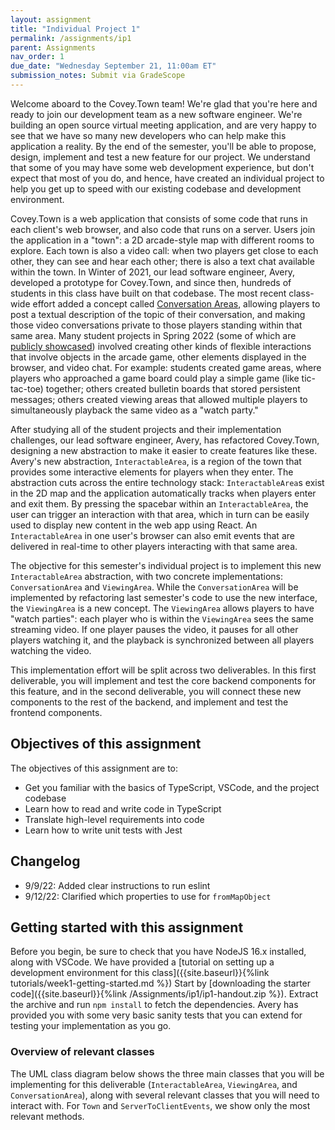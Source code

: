 ```yaml
---
layout: assignment
title: "Individual Project 1"
permalink: /assignments/ip1
parent: Assignments
nav_order: 1
due_date: "Wednesday September 21, 11:00am ET"
submission_notes: Submit via GradeScope
---
```


Welcome aboard to the Covey.Town team! We're glad that you're here and ready to join our development team as a new software engineer.
We're building an open source virtual meeting application, and are very happy to see that we have so many new developers who can help make this application a reality.
By the end of the semester, you'll be able to propose, design, implement and test a new feature for our project.
We understand that some of you may have some web development experience, but don't expect that most of you do, and hence, have created an individual project to help you get up to speed with our existing codebase and development environment.

Covey.Town is a web application that consists of some code that runs in each client's web browser, and also code that runs on a server.
Users join the application in a "town": a 2D arcade-style map with different rooms to explore.
Each town is also a video call: when two players get close to each other, they can see and hear each other; there is also a text chat available within the town.
In Winter of 2021, our lead software engineer, Avery, developed a prototype for Covey.Town, and since then, hundreds of students in this class have built on that codebase.
The most recent class-wide effort added a concept called [Conversation Areas](https://neu-se.github.io/CS4530-Spring-2022/assignments/hw2), allowing players to post a textual description of the topic of their conversation, and making those video conversations private to those players standing within that same area.
Many student projects in Spring 2022 (some of which are [publicly showcased](https://neu-se.github.io/CS4530-Spring-2022/assignments/project-showcase)) involved creating other kinds of flexible interactions that involve objects in the arcade game, other elements displayed in the browser, and video chat.
For example: students created game areas, where players who approached a game board could play a simple game (like tic-tac-toe) together; others created bulletin boards that stored persistent messages; others created viewing areas that allowed multiple players to simultaneously playback the same video as a "watch party."

After studying all of the student projects and their implementation challenges, our lead software engineer, Avery, has refactored Covey.Town, designing a new abstraction to make it easier to create features like these. 
Avery's new abstraction, `InteractableArea`, is a region of the town that provides some interactive elements for players when they enter.
The abstraction cuts across the entire technology stack: `InteractableArea`s exist in the 2D map and the application automatically tracks when players enter and exit them.
By pressing the spacebar within an `InteractableArea`, the user can trigger an interaction with that area, which in turn can be easily used to display new content in the web app using React.
An `InteractableArea` in one user's browser can also emit events that are delivered in real-time to other players interacting with that same area.

The objective for this semester's individual project is to implement this new `InteractableArea` abstraction, with two concrete implementations: `ConversationArea` and `ViewingArea`. While the `ConversationArea` will be implemented by refactoring last semester's code to use the new interface, the  `ViewingArea` is a new concept.
The `ViewingArea` allows players to have "watch parties": each player who is within the `ViewingArea` sees the same streaming video.
If one player pauses the video, it pauses for all other players watching it, and the playback is synchronized between all players watching the video.

This implementation effort will be split across two deliverables. In this first deliverable, you will implement and test the core backend components for this feature, and in the second deliverable, you will connect these new components to the rest of the backend, and implement and test the frontend components. 

## Objectives of this assignment
The objectives of this assignment are to:
*  Get you familiar with the basics of TypeScript, VSCode, and the project codebase
*  Learn how to read and write code in TypeScript
*  Translate high-level requirements into code
*  Learn how to write unit tests with Jest

## Changelog
* 9/9/22: Added clear instructions to run eslint
* 9/12/22: Clarified which properties to use for `fromMapObject`

## Getting started with this assignment

Before you begin, be sure to check that you have NodeJS 16.x installed, along with VSCode. We have provided a [tutorial on setting up a development environment for this class]({{site.baseurl}}{%link tutorials/week1-getting-started.md %})
Start by [downloading the starter code]({{site.baseurl}}{%link /Assignments/ip1/ip1-handout.zip %}). Extract the archive and run `npm install` to fetch the dependencies. Avery has provided you with some very basic sanity tests that you can extend for testing your implementation as you go.


### Overview of relevant classes
The UML class diagram below shows the three main classes that you will be implementing for this deliverable (`InteractableArea`, `ViewingArea`, and `ConversationArea`), along with several relevant classes that you will need to interact with. For `Town` and `ServerToClientEvents`, we show only the most relevant methods.
<script src="{{site.baseurl}}/assets/js/mermaid.min.js" />
<div class="mermaid">
 %%{init: { 'theme':'forest', } }%%
classDiagram
   class InteractableArea {
       +string id
       ~Player[] _occupants
       +string[] occupantsByID
       +boolean isActive
       +BoundingBox boundingBox
       +add(player: Player)
       +remove(player: Player)
       +addPlayersWithinBounds(allPlayers: Player[])
       +toModel()
       +contains(location: PlayerLocation)
       +overlaps(otherInteractable: Interactable)
       #_emitAreaChanged()
   }

   class ViewingArea {
       +string video
       +number progress
       +boolean isPlaying
       +updateModel(updatedModel:ViewingAreaModel)
       +fromMapObject(mapObject, townEmitter)
   }

   class ConversationArea {
       +string? topic
       +fromMapObject(mapObject, townEmitter)
   }
   class BoundingBox {
       +number x
       +number y
       +number width
       +number height
   }
   class Player {
       +PlayerLocation location
       +string id
       +string username
   }
   class PlayerLocation {
       +number x
       +number y
       +Direction rotation
       +boolean moving
       +string? interactableID
   }
   class Town {
       +string townID
       +string friendlyName
       +InteractableArea[] interactables
       +Player[] players
       +void initializeMap(mapFile: string)
   }
   class TownEmitter {
       +void emit(eventName: ServerToClientEvents, eventData)
   }
   class ServerToClientEvents {
       +void playerMoved(movedPlayer: Player)
       +void interactableUpdate(updatedInteractable: Interactable)
   }
   ViewingArea ..|> InteractableArea
   ConversationArea ..|> InteractableArea
   InteractableArea o-- BoundingBox
   InteractableArea o-- Player
   InteractableArea o-- TownEmitter
   Player o-- PlayerLocation
   Town o-- Player
   Town o-- InteractableArea
   Town o-- TownEmitter
   TownEmitter -- ServerToClientEvents
</div>

## Grading
This submission will be scored out of 100 points, 90 of which will be automatically awarded by the grading script, with the remaining 10 manually awarded by the course staff.

Your code will automatically be evaluated for linter errors and warnings. Submissions that have *any* linter errors will automatically receive a grade of 0. **Do not wait to run the linter until the last minute**. To check for linter errors, run the command `npm run lint` from the terminal. The handout contains the same eslint configuration that is used by our grading script.

Your code will be automatically evaluated for functional correctness by a test suite that expands on the core tests that are distributed in the handout. 
Your tests will be automatically evaluated for functional correctness by a process that will inject bugs into our reference solution: to receive full marks your tests must detect a minimum number of injected bugs. 
You will __not__ receive detailed feedback on which injected bugs you do or do not find, and you will __not__ receive detailed feedback on which tests you do or do not pass.

The autograding script will impose a strict rate limit of 5 submissions per 24 hours.
Submissions that fail to grade will not count against the quota.
This limit exists to encourage you to start early on this assignment: students generally report that assignments like this take between 3-20 hours.
If you start early, you will be able to take full advantage of the resources that we provide to help you succeed: office hours, discussion on Piazza --- and the ability to have a greater total number of submission attempts.

Your code will be manually evaluated for conformance to our course [style guide]({{ site.baseurl }}{% link style.md %}). This manual evaluation will account for 10% of your total grade on this assignment. We will manually evaluate your code for style on the following rubric:

To receive all 10 points:
* All new names (e.g. for local variables, methods, and properties) follow the naming conventions defined in our style guide
* There are no unused local variables
* All public properties and methods (other than getters, setters, and constructors) are documented with JSDoc-style comments that describes what the property/method does, as defined in our style guide
* The code and tests that you write generally follows the design principles discussed in week one. In particular, your design does not have duplicated code that could have been refactored into a shared method.

We will review your code and note each violation of this rubric. We will deduct two points for each violation, up to a maximum of deducting all 10 style points.


## Implementation Tasks
This deliverable has four parts; each part will be graded on its own rubric. You should complete the assignment one part at a time, in the order presented here:

### Task 1: Implement and test the abstract class (34 points total)
Your first objective is to implement the abstract class `InteractableArea`. Avery has provided a skeleton for this class, specifying the properties that are expected and implementing the constructor.

There are six methods for you to implement in this class: `add`, `remove`, `contains`, `addPlayersWithinBounds` and `overlaps` (we suggest implementing them in this order). The specification for each method is provided in comments in the file, and reproduced below:
{::options parse_block_html="true" /}
<details><summary markdown="span">View the specification for these methods</summary>
{% highlight typescript %}
/**
* Adds a new player to this interactable area.
* 
* Adds the player to this area's occupants array, sets the player's
* interactableID, informs players in the town that the player's
* interactableID has changed, and informs players in the town that
* the area has changed.
* 
* Assumes that the player specified is a member of this town. 
* 
* @param player Player to add
*/
public add(player: Player): void;

/**
* Removes a player from this interactable area.
* 
* Removes the player from this area's occupants array, clears the player's
* interactableID, informs players in the town that the player's interactableID
* has changed, and informs players in the town that the area has changed
* 
* Assumes that the player specified is an occupant of this interactable area
* 
* @param player Player to remove
*/
public remove(player: Player): void;

/**
* Tests if a player location is contained within this InteractableArea.
* 
* This interactable area contains a PlayerLocation if any part of the player
* is within any part of this area.
* A PlayerLocation specifies only the center (x,y) coordinate of the player; 
* the width and height of the player are PLAYER_SPRITE_WIDTH and
* PLAYER_SPRITE_HEIGHT, respectively
* 
* @param location location to check
* 
* @returns true if location is within this area
*/
public contains(location: PlayerLocation): boolean;

/**
* Given a list of players, adds all of the players that are within this
* interactable area
* 
* @param allPlayers list of players to examine and potentially add to this
* interactable area
*/
public addPlayersWithinBounds(allPlayers: Player[]);

/**
* Tests if another InteractableArea overlaps with this . Two InteractableArea's
* overlap if it is possible for one player to overlap with both of them
* simultaneously. That is: There is an overlap if the rectangles of the two
* InteractableAreas overlap, where the rectangles are expanded by
* PLAYER_SPRITE_WIDTH/2 in each X dimension and PLAYER_SPRITE_HEIGHT/2 in each Y
* dimension.
* 
* @param otherInteractable interactable to checko
* 
* @returns true if a player could be contained within both InteractableAreas
* simultaneously
*/
public overlaps(otherInteractable: InteractableArea): boolean;

/**
* Emits an event to the players in the town notifying them that this
* InteractableArea has changed, passing the model for this
* InteractableArea in that event.
*/
protected _emitAreaChanged();
{% endhighlight %}

</details>

*Testing*: Avery has provided you with test cases for `add` and `remove`, as well as some very simple (and incomplete) tests for `contains` and `overlaps`. You can run these tests by running the command `npx jest --watch InteractableArea`, which will automatically re-run the tests as you update the file. You should add tests for `addPlayersWithinBounds`, and improve the `contains` and `overlaps` tests to consider all of the boundary conditions. Please implement these additional tests in the file `src/town/InteractableArea.test.ts`.

Grading for implementation tasks:
* `add`: 3 points
* `remove`: 3 points
* `contains`: 4 points
* `addPlayersWithinBounds`: 3 points
* `overlaps`: 4 points

Grading for testing tasks:
* `addPlayersWithinBounds`: 3 points
* `contains`:
  * 7 points for detecting all 10 faults, or
  * 2 points for detecting at least 3 faults
* `overlaps`
  * 7 points for detecting all 12 faults, or
  * 5 points for detecting at least 8 faults

### Task 2: Implement and test the ConversationArea (15 points total)
Now that we have the core functionality for the `InteractableArea` abstraction implemented, we can move on to implement one of its concrete instantiations: the `ConversationArea`. 

The `ConversationArea` specialized the `InteractableArea`, storing a `topic` field to represent the current topic of the conversation, which is included in the corresponding `ConversationAreaModel`. The `ConversationArea` has the same semantics for `add(Player)` as its generic supertype, and adds a special behavior to the `remove(Player)` method. When the last player exits a `ConversationArea`, the `topic` field for that `ConversationArea` should be reset to `undefined`, and an update should be emitted to players in the town (by invoking `this._emitAreaChanged()`).

For this task, Avery has provided the complete test suite for `remove`, however, you will need to provide a complete set of tests for `toModel` and `fromMapObject`. Please add these tests to the existing test suite in `src/town/ConversationArea.test.ts`. You can run these tests by running the command `npx jest --watch ConversationArea`, which will automatically re-run the tests as you update the file. 

<details><summary markdown="span">View the specification for these methods</summary>
{% highlight typescript %}

/**
* Convert this ConversationArea instance to a simple ConversationAreaModel
* suitable for transporting over a socket to a client.
*/
public toModel(): ConversationAreaModel;

/**
* Removes a player from this conversation area. 
* 
* Extends the base behavior of InteractableArea to set the topic of this
* ConversationArea to undefined and emit an update to other players in the
* town when the last player leaves.
* 
* @param player 
*/
public remove(player: Player);

/**
* Creates a new ConversationArea object that will represent a Conversation Area
* object in the town map.
* 
* @param mapObject An ITiledMapObject that represents a rectangle in which this
* conversation area exists
* @param broadcastEmitter An emitter that can be used by this conversation area
* to broadcast updates 
* @returns 
*/
public static fromMapObject(mapObject: ITiledMapObject,
                              broadcastEmitter: TownEmitter): ConversationArea;
{% endhighlight %}
</details>

(Added 9/12) `fromMapObject` should create the `BoundingBox` from the `mapObject` using its fields: `x, y, width, height`. The `id` of the corresponding `InteractableArea` should match the `name` property of the `mapObject`. If it is helpful: `fromMapObject` may throw an error if the `mapObject` is invalid.

Grading for implementation tasks:
* `toModel`: 3 points
* `remove`: 3 points
* `fromMapObject`: 3 points
  
Grading for testing tasks:
* `toModel`: 3 points
* `fromMapObject`: 3 points

### Task 3: Implement and test the ViewingArea (21 points total)
The `ViewingArea` specializes `InteractableArea` to store the state of the viewing area, these three properties: `video` (a string, representing the URL of the video to be played or `undefined` if none is set), `isPlaying` (a boolean, representing whether the video should be shown as playing or paused), and `elapsedTimeSec` (a number, representing the number of seconds elapsed in the playback of the video).

Like the `ConversationArea`, the `ViewingArea` specializes the behavior of `remove`, in this case setting the `video` property to `undefined` and emitting this update to the players in the town when the last player leaves the `ViewingArea`.

The `ViewingArea` also adds a new method, `updateModel`, which will be used in the next deliverable to apply updates to the `ViewingArea`s state while clients are playing videos.

Avery has again provided a complete test suite for `remove`, and will expect you to provide a complete set of tests for `updateModel`, `toModel` and `fromMapObject`. Please add these tests in the `src/town/ViewingArea.test.ts` file. You can run these tests by running the command `npx jest --watch ViewingArea`, which will automatically re-run the tests as you update the file. 

<details><summary markdown="span">View the specification for these methods</summary>
{% highlight typescript %}
    /**
     * Removes a player from this viewing area.
     * 
     * When the last player leaves, this method clears the video of this area and
     * emits that update to all of the players
     * 
     * @param player 
     */
    public remove(player: Player): void;

    /**
     * Updates the state of this ViewingArea, setting the video, isPlaying and progress properties
     * 
     * @param viewingArea updated model 
     */
    public updateModel({ isPlaying, progress, video }: ViewingAreaModel);

    /**
     * Convert this ViewingArea instance to a simple ViewingAreaModel suitable for 
     * transporting over a socket to a client.
     */
    public toModel(): ViewingAreaModel;

    /**
     * Creates a new ViewingArea object that will represent a Viewing Area object in the town map.
     * @param mapObject An ITiledMapObject that represents a rectangle in which this viewing area exists
     * @param townEmitter An emitter that can be used by this viewing area to broadcast updates to players in the town
     * @returns 
     */
    public static fromMapObject(mapObject: ITiledMapObject, townEmitter: TownEmitter): ViewingArea;
{% endhighlight %}
</details>

(Added 9/12) `fromMapObject` should create the `BoundingBox` from the `mapObject` using its fields: `x, y, width, height`. The `id` of the corresponding `InteractableArea` should match the `name` property of the `mapObject`. If it is helpful: `fromMapObject` may throw an error if the `mapObject` is invalid.

Grading for implementation tasks:
* `remove`: 3 points
* `updateModel`: 3 points
* `toModel`: 3 points
* `fromMapObject`: 3 points
  
Grading for testing tasks:
* `updateModel`: 3 points
* `toModel`: 3 points
* `fromMapObject`: 3 points

### Task 4: Implement and test createInteractablesFromMap (20 points total)
Your last task for this deliverable is to implement a function to validate the `InteractableArea`s defined in the town's map file and populate the `Town` with instances of `ViewingArea` and `ConversationArea` to represent those areas. Implement this function in the method `initializeFromMap` in `src/town/Town.ts`. 

Avery has provided you with a single test case that you can use to check your progress; you will find that it tests some basic functionality of this function, but does not test the full specification. Please add new tests in the same `describe` block as the existing one in `src/town/Town.test.ts`. You can run these tests by running the command `npx jest --watch Town.test`, which will automatically re-run the tests as you update the file. 

Hint: The function takes as a parameter an `ITiledMap` object; you can learn more about the structure from reviewing the type definition, from the [Tiled JSON Map Format Specification](https://doc.mapeditor.org/en/stable/reference/json-map-format/), and from the example provided in the test case for `initializeFromMap` in the handout. The specific *layer* of the map that you are looking for will be of the type `ITiledMapObjectLayer`. The object layer will list all of the objects. The `type` property of each object in that layer identifies it as a `ViewingArea`, `ConversationArea`, or other - you can ignore any others.

Grading:
* 10 points for a correct implementation
* 10 points for tests:
  * 10 points for detecting all 15 faults, or
  * 5 points for detecting at least 6 faults, or
  * 3 points for detecting at least 1 fault

## Submission Instructions
Submit your assignment in GradeScope. The easiest way to get into GradeScope the first time is to first
[sign into Canvas](https://northeastern.instructure.com/courses/99531) and then click the link on our course for "GradeScope". 
You should then also have the option to create an account on GradeScope (if you don't already have one) so that you can log in to GradeScope directly.
Please contact the instructors immediately if you have difficulty accessing the course on GradeScope.

To submit your assignment: upload *only* the files:
* `src/town/InteractableArea.ts` 
* `src/town/InteractableArea.test.ts` 
* `src/town/ConversationArea.ts` 
* `src/town/ConversationArea.test.ts` 
* `src/town/ViewingArea.ts` 
* `src/town/ViewingArea.test.ts` 
* `src/town/Town.test.ts` 
* `src/town/Town.ts` 

The grading script should also accept your submission if you upload only a subset of these files.

GradeScope will provide you with feedback on your submission, but note that it will *not* include any marks that will be assigned after we manually grade your submission for code style (it will show 0 for this until it is graded). It may take several minutes for the grading script to complete.

GradeScope is configured to only provide feedback on at most 5 submissions per-24-hours per-student (submissions that fail to run or receive a grade of 0 are not counted in that limit). We strongly encourage you to lint and test your submission on your local development machine, and *not* rely on GradeScope for providing grading feedback - relying on GradeScope is a very slow feedback loop.
To check for linter errors, run the command `npm run lint` from the terminal. The handout contains the same eslint configuration that is used by our grading script.
